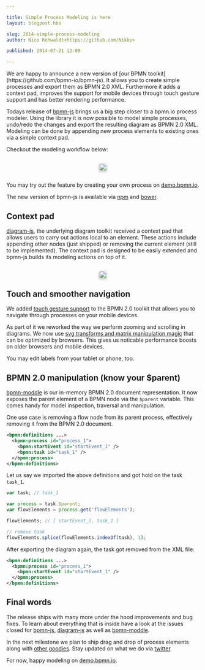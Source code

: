```yaml
---

title: Simple Process Modeling is here
layout: blogpost.hbs

slug: 2014-simple-process-modeling
author: Nico Rehwaldt<https://github.com/Nikku>

published: 2014-07-21 12:00

---
```


<p class="introduction">
  We are happy to announce a new version of [our BPMN toolkit](https://github.com/bpmn-io/bpmn-js).
  It allows you to create simple processes and export them as BPMN 2.0 XML.
  Furthermore it adds a context pad, improves the support for mobile devices through touch gesture support and has better rendering performance.
</p>

<!-- continue -->


Todays release of [bpmn-js](https://github.com/bpmn-io/bpmn-js) brings us a big step closer to a bpmn.io process modeler.
Using the library it is now possible to model simple processes, undo/redo the changes and export the resulting diagram as BPMN 2.0 XML.
Modeling can be done by appending new process elements to existing ones via a simple context pad.

Checkout the modeling workflow below:

<div style="margin: 30px 0; text-align: center">
  <img style="box-shadow: 0px 2px 6px 2px #C2C2C2; max-width: 100%"
       src="{{ assets }}/attachments/blog/2014/005-simple-process-modeling.gif">
</div>

You may try out the feature by creating your own process on [demo.bpmn.io](http://demo.bpmn.io).

The new version of bpmn-js is available via [npm](http://npmjs.org/bpmn-js) and [bower](https://github.com/bpmn-io/bower-bpmn-js).


## Context pad

[diagram-js](https://github.com/bpmn-io/diagram-js), the underlying diagram toolkit received a context pad that allows users to carry out actions local to an element.
These actions include appending other nodes (just shipped) or removing the current element (still to be implemented).
The context pad is designed to be easily extended and bpmn-js builds its modeling actions on top of it.

<div style="margin: 30px 0; text-align: center">
  <img style="box-shadow: 0px 2px 6px 2px #C2C2C2; max-width: 100%"
       src="{{ assets }}/attachments/blog/2014/005-context-pad.gif">
</div>


## Touch and smoother navigation


We added [touch gesture support](https://github.com/bpmn-io/bpmn-js/issues/46) to the BPMN 2.0 toolkit that allows you to navigate through processes on your mobile devices.

As part of it we reworked the way we perform zooming and scrolling in diagrams.
We now use [svg transforms and matrix manipulation magic](https://github.com/bpmn-io/bpmn-js/issues/81) that can be optimized by browsers.
This gives us noticable performance boosts on older browsers and mobile devices.

You may edit labels from your tablet or phone, too.

## BPMN 2.0 manipulation (know your $parent)

[bpmn-moddle](https://github.com/bpmn-io/bpmn-moddle) is our in-memory BPMN 2.0 document representation.
It now exposes the parent element of a BPMN node via the `$parent` variable.
This comes handy for model inspection, traversal and manipulation.

One use case is removing a flow node from its parent process, effectively removing it from the BPMN 2.0 document.

```xml
<bpmn:definitions ...>
  <bpmn:process id="process_1">
    <bpmn:startEvent id="startEvent_1" />
    <bpmn:task id="task_1" />
  </bpmn:process>
</bpmn:definitions>
```

Let us say we imported the above definitions and got hold on the task `task_1`.

```javascript
var task; // task_1

var process = task.$parent;
var flowElements = process.get('flowElements');

flowElements; // [ startEvent_1, task_1 ]

// remove task
flowElements.splice(flowElements.indexOf(task), 1);
```

After exporting the diagram again, the task got removed from the XML file:

```xml
<bpmn:definitions ...>
  <bpmn:process id="process_1">
    <bpmn:startEvent id="startEvent_1" />
  </bpmn:process>
</bpmn:definitions>
```


## Final words

The release ships with many more under the hood improvements and bug fixes.
To learn about everything that is inside have a look at the issues closed for [bpmn-js](https://github.com/bpmn-io/bpmn-js/issues?milestone=6&state=closed), [diagram-js](https://github.com/bpmn-io/diagram-js/issues?milestone=1&state=closed) as well as [bpmn-moddle](https://github.com/bpmn-io/bpmn-moddle/issues?milestone=2&state=closed).

In the next milestone we plan to ship drag and drop of process elements along with [other goodies](https://github.com/bpmn-io/bpmn-js/issues?milestone=3&state=open). Stay updated on what we do via [twitter](https://twitter.com/bpmn_io).

For now, happy modeling on [demo.bpmn.io](http://demo.bpmn.io).